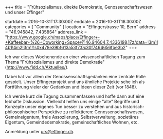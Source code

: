 +++
title = "Frühsozialismus, direkte Demokratie, Genossenschaftswesen und unser Effinger"

startdate = 2016-10-31T17:30:00Z
enddate = 2016-10-31T18:30:00Z
categories = [ "Community" ]
location = "Effingerstrasse 10, Bern"
address = "46.945842, 7.435864"
address_link = "https://www.google.ch/maps/place/Effinger+-+Kaffeebar+%26+Coworking+Space/@46.94604,7.4336198,17z/data=!3m1!4b1!4m2!3m1!1s0x478e39bf613a53f7:0x30f7464656fbe3b2"
+++

Ich war dieses Wochenende an einer wissenschaftlichen Tagung zum Thema "Frühsozialismus und direkte Demokratie" (http://www.fidd.ch/Aktuelles/).

Dabei hat vor allem der Genossenschaftsgedanken eine zentrale Rolle gespielt. Unser Effingerprojekt und uns ähnliche Projekte sehe ich als Fortführung vieler der Gedanken und Ideen dieser Zeit (vor 1848).

Ich werde kurz die Tagung zusammenfassen und hoffe dann auf eine lebhafte Diskussion. Vielleicht helfen uns einige "alte" Begriffe und Konzepte unser eigenes Tun besser zu verstehen und aus historisch-philosophischer Perspektive zu reflektieren: Genossenschaftswesen, Gemeineigentum, freie Assoziierung, Selbstverwaltung, sozietäres Eigentum, Gemeindedemokratie, gemeinschaftliches Wohnen, etc.

Anmeldung unter [urs@effinger.ch](mailto:urs@effinger.ch).
